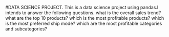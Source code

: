 #DATA SCIENCE PROJECT.
This is a data science project using pandas.I intends to answer the following questions.
what is the overall sales trend?
what are the top 10 products?
which is the most profitable products?
which is the most preferred ship mode?
which are the most profitable categories and subcategories?
